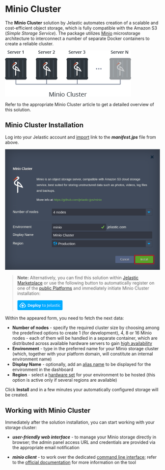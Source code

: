 # Minio Cluster

The **Minio Cluster** solution by Jelastic automates creation of a scalable and cost-efficient object storage, which is fully compatible with the Amazon S3 (_Simple Storage Service_). The package utilizes [Minio](https://www.minio.io/) microstorage architecture to interconnect a number of separate Docker containers to create a reliable cluster.

![Minio S3 Cluster](images/minio-s3-cluster.png)

Refer to the appropriate Minio Cluster article to get a detailed overview of this solution.

## Minio Cluster Installation

Log into your Jelastic account and [import](https://docs.jelastic.com/environment-import) link to the _**manifest.jps**_ file from above.

![Minio Cluster Installation](images/minio-cluster-installation.png)

> **Note:** Alternatively, you can find this solution within [Jelastic Marketplace](https://docs.jelastic.com/marketplace) or use the following button to automatically register on one of the [public Platforms](https://jelastic.cloud/) and immediately initiate Minio Cluster installation:
> 
> [![Deploy](/images/deploy-to-jelastic.png)](https://jelastic.com/install-application/?manifest=https://raw.githubusercontent.com/jelastic-jps/minio/master/manifest.jps&min-version=4.6)

Within the appeared form, you need to fetch the next data:
* **Number of nodes** - specify the required cluster size by choosing among the predefined options to create 1 (for development), 4, 8 or 16 Minio nodes - each of them will be handled in a separate container, which are distributed across available hardware servers to gain [high availability](https://docs.jelastic.com/isolated-containers?utm_source=minio-cluster#b)
* **Environment** - type in the preferred name for your Minio storage cluster (which, together with your platform domain, will constitute an internal environment name)
* **Display Name** - optionally, add an [alias name](https://docs.jelastic.com/environment-aliases) to be displayed for the environment in the dashboard
* **Region** - select a [hardware set](https://docs.jelastic.com/environment-regions) for your environment to be hosted (this option is active only if several regions are available)

Click **Install** and in a few minutes your automatically configured storage will be created.

## Working with Minio Cluster

Immediately after the solution installation, you can start working with your storage cluster:

* _**user-friendly web interface**_ - to manage your Minio storage directly in browser; the admin panel access URL and credentials are provided via the appropriate email notification

* _**minio client**_ - to work over the dedicated [command line interface](https://www.minio.io/downloads.html#download-client); refer to the [official documentation](https://docs.minio.io/docs/minio-client-complete-guide) for more information on the tool
